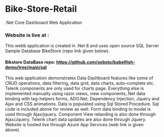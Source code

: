# Bike-Store-Retail
.Net Core Dashboard Web Application
### Website is live at :
This webb application is created in .Net 8 and uses open source SQL Server Sample Database BikeStore (repo link given below).<br />  

#### Bikstore DataBase repo: https://github.com/sebsto/babelfish-demo/tree/main/sql

This web application demonstrates Data Dashboard features like some of CRUD operations, data filtering, data grid, data charts, auto-complete etc. Telerik components are only used for charts page. Everything else is implemented manually using razor views, view components,.Net data binding with tag-helpers forms, ADO.Net, Dependency Injection, Jquery and Ajax and CSS animations. Data is populated using Sql Stored Procedure. Sql code is included above for review as well. Form data binding to model is used through Ajax/jquery. Component View relaoding is also done through Ajax/Jquery. Telerik chart data updates are also done through Jquery. Website is hosted live through Azure App Services (web link is given above).


